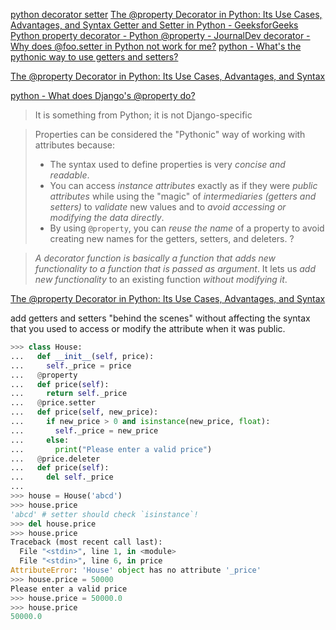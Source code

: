 

[python decorator setter](https://www.google.com/search?q=python+decorator+setter&ie=UTF-8)
[The @property Decorator in Python: Its Use Cases, Advantages, and Syntax ](https://www.freecodecamp.org/news/python-property-decorator/)
[Getter and Setter in Python - GeeksforGeeks ](https://www.geeksforgeeks.org/getter-and-setter-in-python/)
[Python property decorator - Python @property - JournalDev ](https://www.journaldev.com/14893/python-property-decorator)
[decorator - Why does @foo.setter in Python not work for me?](https://stackoverflow.com/questions/598077/why-does-foo-setter-in-python-not-work-for-me)
[python - What's the pythonic way to use getters and setters?](https://stackoverflow.com/questions/2627002/whats-the-pythonic-way-to-use-getters-and-setters)


[The @property Decorator in Python: Its Use Cases, Advantages, and Syntax ](https://www.freecodecamp.org/news/python-property-decorator/)

[python - What does Django's @property do?](https://stackoverflow.com/questions/58558989/what-does-djangos-property-do)
>It is something from Python; it is not Django-specific

>Properties can be considered the "Pythonic" way of working with attributes because:
>* The syntax used to define properties is very *concise and readable*.
>* You can access *instance attributes* exactly as if they were *public attributes* while using the "magic" of *intermediaries (getters and setters)* to *validate* new values and to *avoid accessing or modifying the data directly*.
>* By using `@property`, you can *reuse the name* of a property to avoid creating new names for the getters, setters, and deleters.
  ?

>*A decorator function is basically a function that adds new functionality to a function that is passed as argument*. It lets us *add new functionality* to an existing function *without modifying it*.

[The @property Decorator in Python: Its Use Cases, Advantages, and Syntax ](https://www.freecodecamp.org/news/python-property-decorator/)

add getters and setters "behind the scenes" without affecting the syntax that you used to access or modify the attribute when it was public.


```py
>>> class House:
...   def __init__(self, price):
...     self._price = price
...   @property
...   def price(self):
...     return self._price
...   @price.setter
...   def price(self, new_price):
...     if new_price > 0 and isinstance(new_price, float):
...       self._price = new_price
...     else:
...       print("Please enter a valid price")
...   @price.deleter
...   def price(self):
...     del self._price
...
>>> house = House('abcd')
>>> house.price
'abcd' # setter should check `isinstance`!
>>> del house.price
>>> house.price
Traceback (most recent call last):
  File "<stdin>", line 1, in <module>
  File "<stdin>", line 6, in price
AttributeError: 'House' object has no attribute '_price'
>>> house.price = 50000
Please enter a valid price
>>> house.price = 50000.0
>>> house.price
50000.0
```






